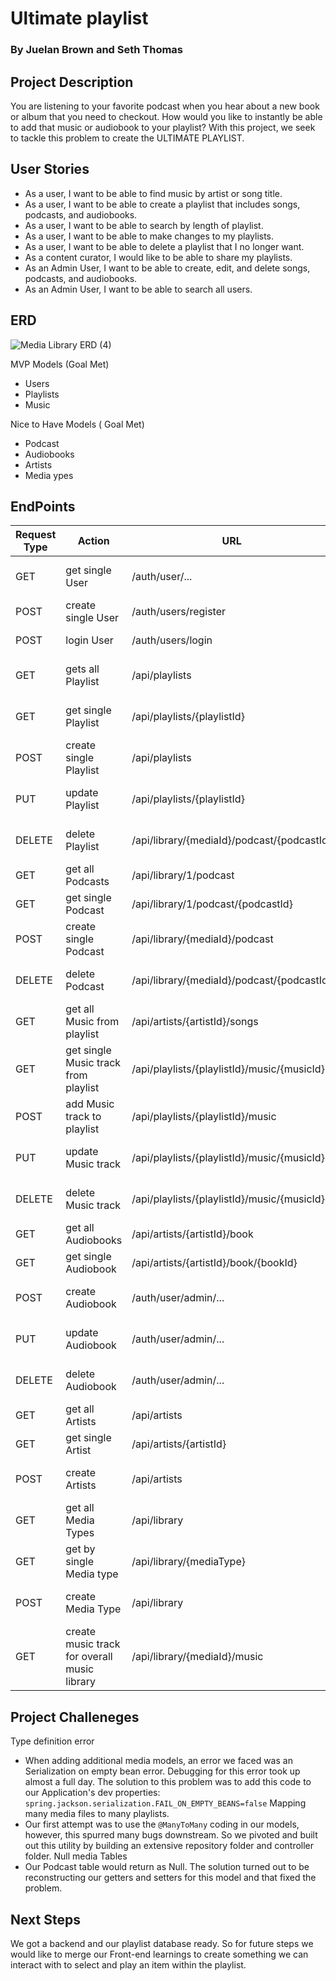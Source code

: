 # Ultimate playlist 
### By Juelan Brown and Seth Thomas

## Project Description 
You are listening to your favorite podcast when you hear about a new book or album that you need to checkout. How would you like to instantly be able to add that music or audiobook to your playlist? With this project, we seek to tackle this problem to create the ULTIMATE PLAYLIST.

## User Stories
- As a user, I want to be able to find music by artist or song title.
- As a user, I want to be able to create a playlist that includes songs, podcasts, and audiobooks.
- As a user, I want to be able to search by length of playlist.
- As a user, I want to be able to make changes to my playlists.
- As a user, I want to be able to delete a playlist that I no longer want.
- As  a content curator, I would like to be able to share my playlists.
- As an Admin User, I want to be able to create, edit, and delete songs, podcasts, and audiobooks.
- As an Admin User, I want to be able to search all users.


## ERD
![Media Library ERD (4)](https://user-images.githubusercontent.com/72534273/148461142-6dae3c54-5397-475f-a710-546c7b5ea617.png)

MVP Models (Goal Met)
- Users
- Playlists
- Music

Nice to Have Models ( Goal Met)
- Podcast 
- Audiobooks 
- Artists 
- Media ypes 

## EndPoints

Request Type	|Action	|URL	|Request Body	|Request Header	|Access
------------ |------------ | ------------- | ------------- | ------------- | -------------
|GET	|get single User	|/auth/user/...	|None	|Authorization Bearer TOKEN	|PRIVATE
|POST	|create single User	|/auth/users/register	|User Details	|None	|PUBLIC
|POST	|login User	|/auth/users/login	|User login Info	|None	|PUBLIC
|GET	|gets all Playlist	|/api/playlists	|None	|Authorization Bearer TOKEN	|PRIVATE
|GET	|get single Playlist	|/api/playlists/{playlistId}	|None	|Authorization Bearer TOKEN	|PRIVATE
|POST	|create single Playlist	|/api/playlists	|Playlist info	|Authorization Bearer TOKEN	|PRIVATE
|PUT	|update Playlist	|/api/playlists/{playlistId}	|Playlist info	|Authorization Bearer TOKEN	|PRIVATE
|DELETE	|delete Playlist	|/api/library/{mediaId}/podcast/{podcastId}	|None	|Authorization Bearer TOKEN	|PRIVATE
|GET	|get all Podcasts	|/api/library/1/podcast	|None	|None	|PUBLIC
|GET	|get single Podcast	|/api/library/1/podcast/{podcastId}	|None	|None	|PUBLIC
|POST	|create single Podcast	|/api/library/{mediaId}/podcast	|Podcast info	|None	|ADMIN
|DELETE	|delete Podcast	|/api/library/{mediaId}/podcast/{podcastId}	|None	|Authorization Bearer TOKEN	|ADMIN
|GET	|get all Music from playlist	|/api/artists/{artistId}/songs	|None	|None	|PUBLIC
|GET	|get single Music track from playlist	|/api/playlists/{playlistId}/music/{musicId} |None	|None	|PUBLIC
|POST	|add Music track to playlist	|/api/playlists/{playlistId}/music	|Music Track info	|Authorization Bearer TOKEN	|ADMIN
|PUT	|update Music track	|/api/playlists/{playlistId}/music/{musicId}	|Music Track info	|Authorization Bearer TOKEN	|ADMIN
|DELETE	|delete Music track	|/api/playlists/{playlistId}/music/{musicId}	|None	|Authorization Bearer TOKEN	|ADMIN
|GET	|get all Audiobooks	|/api/artists/{artistId}/book	|None	|None	|PUBLIC
|GET	|get single Audiobook	|/api/artists/{artistId}/book/{bookId}	|None	|None	|PUBLIC
|POST	|create Audiobook	|/auth/user/admin/...	|Audiobook info	|Authorization Bearer TOKEN	|ADMIN
|PUT	|update Audiobook	|/auth/user/admin/...	|Audiobook info	|Authorization Bearer TOKEN	|ADMIN
|DELETE	|delete Audiobook	|/auth/user/admin/...	|None	|Authorization Bearer TOKEN	|ADMIN
|GET	|get all Artists	|/api/artists	|None	|None	|PUBLIC
|GET	|get single Artist	|/api/artists/{artistId}	|None	|None	|PUBLIC
|POST	|create Artists	|/api/artists	|Artist Details	|Authorization Bearer TOKEN	|ADMIN
|GET	|get all Media Types	|/api/library	|None	|Authorization Bearer TOKEN	|ADMIN
|GET	|get by single Media type	|/api/library/{mediaType}	|None	|Authorization Bearer TOKEN	|ADMIN
|POST	|create Media Type	|/api/library	|Media Type Info	|Authorization Bearer TOKEN	|ADMIN
|GET	|create music track for overall music library 	|/api/library/{mediaId}/music	|None	|Authorization Bearer TOKEN	|ADMIN


## Project Challeneges
Type definition error 
   - When adding additional media models, an error we faced was an Serialization on empty bean error. Debugging for this error took up almost a full day. The solution to this problem was to add this code to our Application's dev properties: `spring.jackson.serialization.FAIL_ON_EMPTY_BEANS=false`
Mapping many media files to many playlists.
   - Our first attempt was to use the `@ManyToMany` coding in our models, however, this spurred many bugs downstream. So we pivoted and built out this utility by building an extensive repository folder and controller folder.
Null media Tables
   - Our Podcast table would return as Null. The solution turned out to be reconstructing our getters and setters for this model and that fixed the problem.

## Next Steps
We got a backend and our playlist database ready. So for future steps we would like to merge our Front-end learnings to create something we can interact with to  select and play an item within the playlist.
